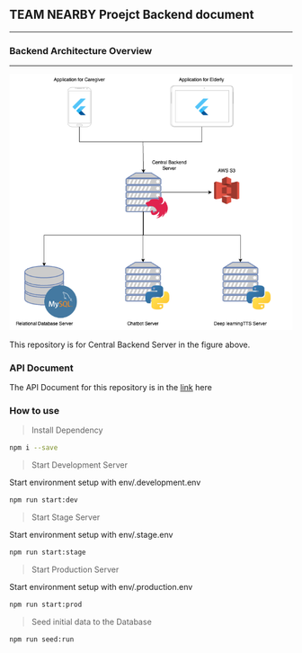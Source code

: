 ## TEAM NEARBY Proejct Backend document

--------------------------------------

### Backend Architecture Overview

--------------------------------------

<img src="./img/SWArchitecture.png" ></img>


This repository is for Central Backend Server in the figure above. 

### API Document

The API Document for this repository is in the [link](https://documenter.getpostman.com/view/20596012/UzdxzmiZ) here

### How to use

> Install Dependency

```sh
npm i --save
```

> Start Development Server

Start environment setup with env/.development.env

```sh
npm run start:dev
```

> Start Stage Server

Start environment setup with env/.stage.env

```sh
npm run start:stage
```

> Start Production Server

Start environment setup with env/.production.env

```sh
npm run start:prod
```

> Seed initial data to the Database

```sh
npm run seed:run
```
